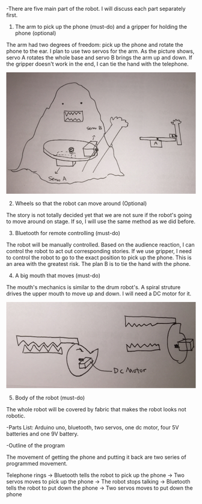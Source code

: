 -There are five main part of the robot. I will discuss each part separately first. 

1. The arm to pick up the phone (must-do) and a gripper for holding the phone (optional)

The arm had two degrees of freedom: pick up the phone and rotate the phone to the ear. I plan to use two servos for the arm. As the picture shows, servo A rotates the whole base and servo B brings the arm up and down. If the gripper doesn't work in the end, I can tie the hand with the telephone.

![Alt text](./arm.JPG?raw=true "Arm")

2. Wheels so that the robot can move around (Optional)

The story is not totally decided yet that we are not sure if the robot's going to move around on stage. If so, I will use the same method as we did before.

3. Bluetooth for remote controlling (must-do)

The robot will be manually controlled. Based on the audience reaction, I can control the robot to act out corresponding stories. If we use gripper, I need to control the robot to go to the exact position to pick up the phone. This is an area with the greatest risk. The plan B is to tie the hand with the phone. 

4. A big mouth that moves (must-do)

The mouth's mechanics is similar to the drum robot's. A spiral struture drives the upper mouth to move up and down. I will need a DC motor for it.

![Alt text](./mouth.JPG?raw=true "Mouth")

5. Body of the robot (must-do)

The whole robot will be covered by fabric that makes the robot looks not robotic. 


-Parts List: Arduino uno, bluetooth, two servos, one dc motor, four 5V batteries and one 9V battery.

-Outline of the program

The movement of getting the phone and putting it back are two series of programmed movement. 

Telephone rings -> Bluetooth tells the robot to pick up the phone -> Two servos moves to pick up the phone -> The robot stops talking -> Bluetooth tells the robot to put down the phone -> Two servos moves to put down the phone